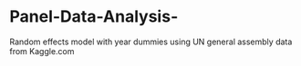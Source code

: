 # Panel-Data-Analysis-
Random effects model with year dummies using UN general assembly data from Kaggle.com
